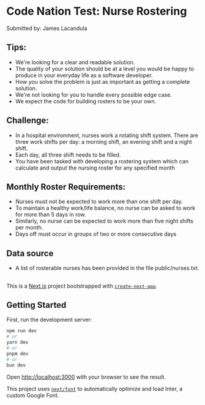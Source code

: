 # Code Nation Test: Nurse Rostering

Submitted by:
James Lacandula

## Tips:

- We're looking for a clear and readable solution.
- The quality of your solution should be at a level you would be happy to produce in your
  everyday life as a software developer.
- How you solve the problem is just as important as getting a complete solution.
- We're not looking for you to handle every possible edge case.
- We expect the code for building rosters to be your own.

## Challenge:

- In a hospital environment, nurses work a rotating shift system. There are three work shifts per day:
  a morning shift, an evening shift and a night shift.
- Each day, all three shift needs to be filled.
- You have been tasked with developing a rostering system which can calculate and output the
  nursing roster for any specified month

## Monthly Roster Requirements:

- Nurses must not be expected to work more than one shift per day.
- To maintain a healthy work/life balance, no nurse can be asked to work for more than 5 days in row.
- Similarly, no nurse can be expected to work more than five night shifts per month.
- Days off must occur in groups of two or more consecutive days

## Data source

- A list of rosterable nurses has been provided in the file public/nurses.txt.

##

This is a [Next.js](https://nextjs.org/) project bootstrapped with [`create-next-app`](https://github.com/vercel/next.js/tree/canary/packages/create-next-app).

## Getting Started

First, run the development server:

```bash
npm run dev
# or
yarn dev
# or
pnpm dev
# or
bun dev
```

Open [http://localhost:3000](http://localhost:3000) with your browser to see the result.

This project uses [`next/font`](https://nextjs.org/docs/basic-features/font-optimization) to automatically optimize and load Inter, a custom Google Font.
